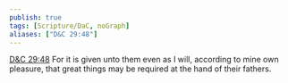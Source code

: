 ```yaml
---
publish: true
tags: [Scripture/DaC, noGraph]
aliases: ["D&C 29:48"]
---
```

[D&C 29:48](https://churchofjesuschrist.org/study/scriptures/dc-testament/dc/29?lang=eng&id=p48#p48) For it is given unto them even as I will, according to mine own pleasure, that great things may be required at the hand of their fathers.
